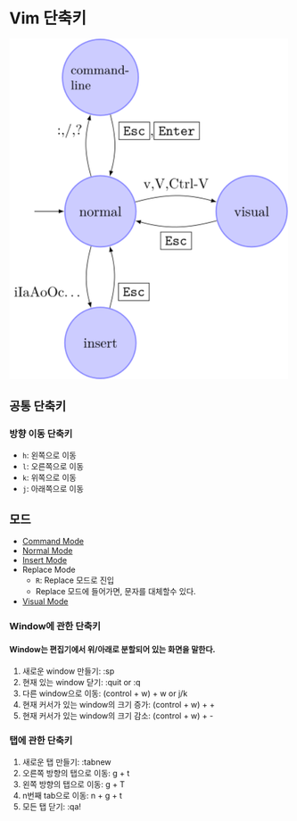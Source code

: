 # Vim 단축키

<img src="./Vim_modes.svg" width=500 />

## 공통 단축키
### 방향 이동 단축키
- `h`: 왼쪽으로 이동 
- `l`: 오른쪽으로 이동
- `k`: 위쪽으로 이동
- `j`: 아래쪽으로 이동

## 모드
- [Command Mode](Command%20mode.md)
- [Normal Mode](Normal%20mode.md)
- [Insert Mode](Insert%20mode.md)
- Replace Mode
    - `R`: Replace 모드로 진입
    - Replace 모드에 들어가면, 문자를 대체할수 있다.
- [Visual Mode](Visual%20mode.md)


### Window에 관한 단축키

#### Window는 편집기에서 위/아래로 분할되어 있는 화면을 말한다.

1. 새로운 window 만들기: :sp
1. 현재 있는 window 닫기: :quit or :q
1. 다른 window으로 이동: (control + w) + w or j/k
1. 현재 커서가 있는 window의 크기 증가: (control + w) + +
1. 현재 커서가 있는 window의 크기 감소: (control + w) + -

### 탭에 관한 단축키

1. 새로운 탭 만들기: :tabnew
1. 오른쪽 방향의 탭으로 이동: g + t
1. 왼쪽 방향의 탭으로 이동: g + T
1. n번째 tab으로 이동: n + g + t
1. 모든 탭 닫기: :qa!